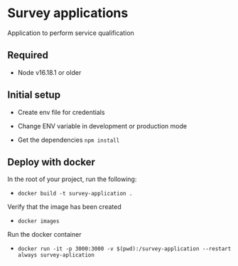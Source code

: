 # Survey applications
Application to perform service qualification

## Required

- Node v16.18.1 or older

## Initial setup
- Create env file for credentials

- Change ENV variable in development or production mode

- Get the dependencies `npm install`

## Deploy with docker
In the root of your project, run the following:

- `docker build -t survey-application .`

Verify that the image has been created

- `docker images`

Run the docker container

- `docker run -it -p 3000:3000 -v $(pwd):/survey-application --restart always survey-aplication`